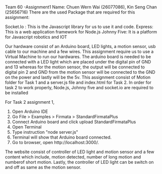 Team 60 -Assignment1
Name: Chuen Wern Wai (26077086), Kin Seng Chan (25656716)
There are the used Package that are required for this assignment:

Socket.Io : This is the Javascript library for us to use it and code.
Express: This is a web application framework for Node.js
Johnny Five: It is a platform for Javascript robotics and IOT

Our hardware consist of an Arduino board, LED lights, a motion sensor, usb cable to our machine and a few wires.
This assignment require us to use a Virtual Machine to run our hardwares.
The arduino board is needed to be connected with a LED light which are placed under the digital pin of GND and 13
whereas for the motion sensor, the output will be connected to digital pin 2 and GND from the motion sensor will be 
connected to the GND on the power and lastly will be the 5v.
This assignment consist of Motion folder for Task 1 and a server.js file and index.html for Task 2.
In order for task 2 to work properly, Node.js, Johnny five and socket.io are required to be installed

For Task 2 assignment 1, 
1. Open Arduino IDE
2. Go File > Examples > Firmata > StandardFirmataPlus
3. Connect Arduino board and click upload StandardFirmataPlus 
4. Open Terminal
5. Type instruction "node server.js" 
6. Terminal will show that Arduino board connected.
7. Go to browser, open http://localhost:3000/.

The website consist of controller of LED light and motion sensor and a few content which include, motion detected, number of long motion and numberof short motion. 
Lastly, the controller of LED light can be switch on and off as same as the motion sensor.
